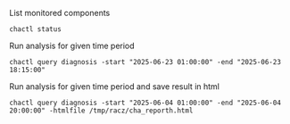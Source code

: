 List monitored components  

    chactl status

Run analysis for given time period  

    chactl query diagnosis -start "2025-06-23 01:00:00" -end "2025-06-23 18:15:00"  

Run analysis for given time period and save result in html  

    chactl query diagnosis -start "2025-06-04 01:00:00" -end "2025-06-04 20:00:00" -htmlfile /tmp/racz/cha_reporth.html  

    
